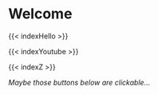 # Welcome

{{< indexHello >}}

{{< indexYoutube >}}

{{< indexZ >}}

*Maybe those buttons below are clickable...*